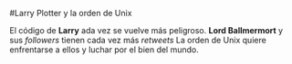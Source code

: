 #Larry Plotter y la orden de Unix

El código de  **Larry** ada vez se vuelve más peligroso.
**Lord Ballmermort** y sus *followers* tienen cada vez más *retweets*
La orden de Unix quiere enfrentarse a ellos y luchar por el bien del mundo.
